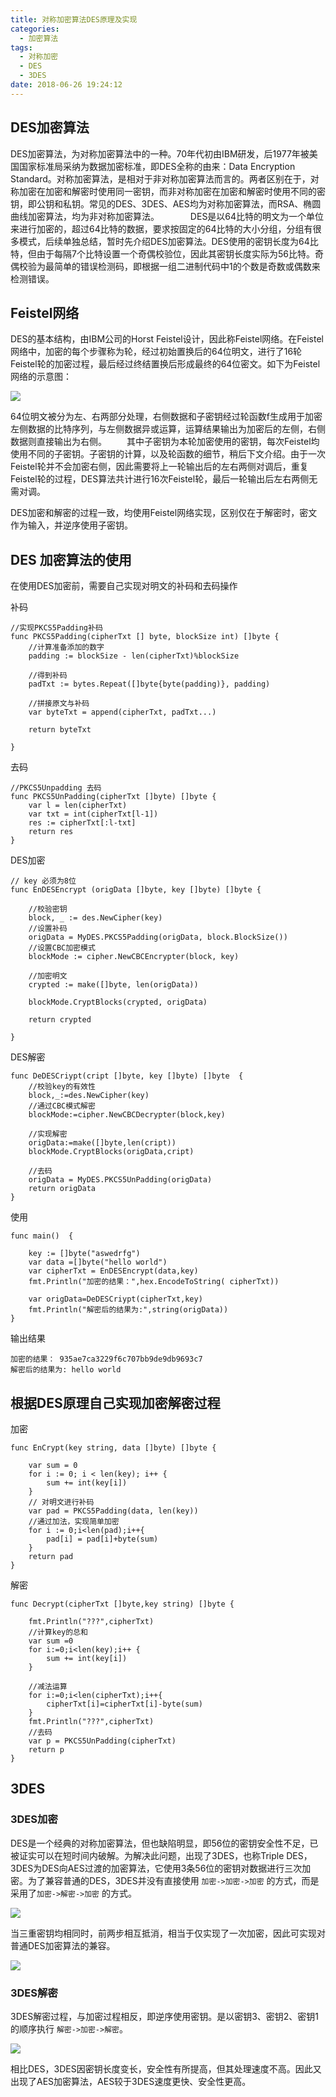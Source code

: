 ```yaml
---
title: 对称加密算法DES原理及实现
categories:
  - 加密算法
tags:
  - 对称加密
  - DES
  - 3DES
date: 2018-06-26 19:24:12
---
```

## DES加密算法

DES加密算法，为对称加密算法中的一种。70年代初由IBM研发，后1977年被美国国家标准局采纳为数据加密标准，即DES全称的由来：Data Encryption Standard。对称加密算法，是相对于非对称加密算法而言的。两者区别在于，对称加密在加密和解密时使用同一密钥，而非对称加密在加密和解密时使用不同的密钥，即公钥和私钥。常见的DES、3DES、AES均为对称加密算法，而RSA、椭圆曲线加密算法，均为非对称加密算法。
 
　　DES是以64比特的明文为一个单位来进行加密的，超过64比特的数据，要求按固定的64比特的大小分组，分组有很多模式，后续单独总结，暂时先介绍DES加密算法。DES使用的密钥长度为64比特，但由于每隔7个比特设置一个奇偶校验位，因此其密钥长度实际为56比特。奇偶校验为最简单的错误检测码，即根据一组二进制代码中1的个数是奇数或偶数来检测错误。
　　
<!--more-->

## Feistel网络

DES的基本结构，由IBM公司的Horst Feistel设计，因此称Feistel网络。在Feistel网络中，加密的每个步骤称为轮，经过初始置换后的64位明文，进行了16轮Feistel轮的加密过程，最后经过终结置换后形成最终的64位密文。如下为Feistel网络的示意图：

![](http://olgjbx93m.bkt.clouddn.com/5f65e67ee5cbf1514c5614e944684cc1af2a4096.jpg)  

64位明文被分为左、右两部分处理，右侧数据和子密钥经过轮函数f生成用于加密左侧数据的比特序列，与左侧数据异或运算，运算结果输出为加密后的左侧，右侧数据则直接输出为右侧。
　　其中子密钥为本轮加密使用的密钥，每次Feistel均使用不同的子密钥。子密钥的计算，以及轮函数的细节，稍后下文介绍。由于一次Feistel轮并不会加密右侧，因此需要将上一轮输出后的左右两侧对调后，重复Feistel轮的过程，DES算法共计进行16次Feistel轮，最后一轮输出后左右两侧无需对调。

DES加密和解密的过程一致，均使用Feistel网络实现，区别仅在于解密时，密文作为输入，并逆序使用子密钥。

## DES 加密算法的使用
在使用DES加密前，需要自己实现对明文的补码和去码操作

补码
```
//实现PKCS5Padding补码
func PKCS5Padding(cipherTxt [] byte, blockSize int) []byte {
	//计算准备添加的数字
	padding := blockSize - len(cipherTxt)%blockSize

	//得到补码
	padTxt := bytes.Repeat([]byte{byte(padding)}, padding)

	//拼接原文与补码
	var byteTxt = append(cipherTxt, padTxt...)

	return byteTxt

}
```

去码
```
//PKCS5Unpadding 去码
func PKCS5UnPadding(cipherTxt []byte) []byte {
	var l = len(cipherTxt)
	var txt = int(cipherTxt[l-1])
	res := cipherTxt[:l-txt]
	return res
}
```

DES加密
```
// key 必须为8位
func EnDESEncrypt (origData []byte, key []byte) []byte {

	//校验密钥
	block, _ := des.NewCipher(key)
	//设置补码
	origData = MyDES.PKCS5Padding(origData, block.BlockSize())
	//设置CBC加密模式
	blockMode := cipher.NewCBCEncrypter(block, key)

	//加密明文
	crypted := make([]byte, len(origData))

	blockMode.CryptBlocks(crypted, origData)

	return crypted

}
```


DES解密
```
func DeDESCriypt(cript []byte, key []byte) []byte  {
	//校验key的有效性
	block,_:=des.NewCipher(key)
	//通过CBC模式解密
	blockMode:=cipher.NewCBCDecrypter(block,key)

	//实现解密
	origData:=make([]byte,len(cript))
	blockMode.CryptBlocks(origData,cript)

	//去码
	origData = MyDES.PKCS5UnPadding(origData)
	return origData
}
```

使用
```
func main()  {

	key := []byte("aswedrfg")
	var data =[]byte("hello world")
	var cipherTxt = EnDESEncrypt(data,key)
	fmt.Println("加密的结果：",hex.EncodeToString( cipherTxt))

	var origData=DeDESCriypt(cipherTxt,key)
	fmt.Println("解密后的结果为:",string(origData))
}
```

输出结果
```
加密的结果： 935ae7ca3229f6c707bb9de9db9693c7
解密后的结果为: hello world
```

## 根据DES原理自己实现加密解密过程

加密
```
func EnCrypt(key string, data []byte) []byte {

	var sum = 0
	for i := 0; i < len(key); i++ {
		sum += int(key[i])
	}
	// 对明文进行补码
	var pad = PKCS5Padding(data, len(key))
	//通过加法，实现简单加密
	for i := 0;i<len(pad);i++{
		pad[i] = pad[i]+byte(sum)
	}
	return pad
}
```

解密
```
func Decrypt(cipherTxt []byte,key string) []byte {

	fmt.Println("???",cipherTxt)
	//计算key的总和
	var sum =0
	for i:=0;i<len(key);i++ {
		sum += int(key[i])
	}

	//减法运算
	for i:=0;i<len(cipherTxt);i++{
		cipherTxt[i]=cipherTxt[i]-byte(sum)
	}
	fmt.Println("???",cipherTxt)
	//去码
	var p = PKCS5UnPadding(cipherTxt)
	return p
}
```

## 3DES

### 3DES加密
DES是一个经典的对称加密算法，但也缺陷明显，即56位的密钥安全性不足，已被证实可以在短时间内破解。为解决此问题，出现了3DES，也称Triple DES，3DES为DES向AES过渡的加密算法，它使用3条56位的密钥对数据进行三次加密。为了兼容普通的DES，3DES并没有直接使用 `加密->加密->加密` 的方式，而是采用了`加密->解密->加密` 的方式。

![](http://oscd4dgpc.bkt.clouddn.com/00f3fb2538ec90b80eb9.jpg)

当三重密钥均相同时，前两步相互抵消，相当于仅实现了一次加密，因此可实现对普通DES加密算法的兼容。

![](http://oscd4dgpc.bkt.clouddn.com/7de5d8dfcd0bd221596384.jpg)

### 3DES解密

3DES解密过程，与加密过程相反，即逆序使用密钥。是以密钥3、密钥2、密钥1的顺序执行 `解密->加密->解密`。

![](http://oscd4dgpc.bkt.clouddn.com/WX20180216-083713.png)

相比DES，3DES因密钥长度变长，安全性有所提高，但其处理速度不高。因此又出现了AES加密算法，AES较于3DES速度更快、安全性更高。



